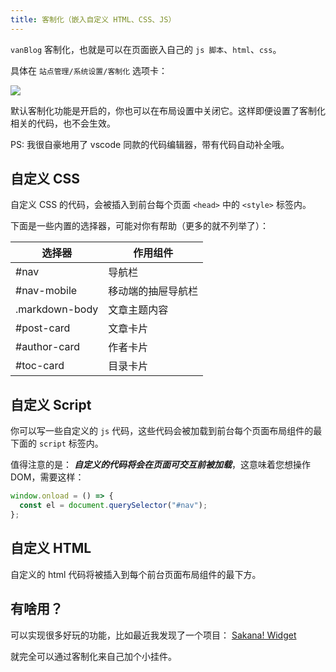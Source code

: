 ```yaml
---
title: 客制化（嵌入自定义 HTML、CSS、JS）
---
```


`vanBlog` 客制化，也就是可以在页面嵌入自己的 `js 脚本`、`html`、`css`。

具体在 `站点管理/系统设置/客制化` 选项卡：

![](https://www.mereith.com/static/img/9489039722c6c97a5232fad790356d9c.clipboard-2022-09-02.png)

默认客制化功能是开启的，你也可以在布局设置中关闭它。这样即便设置了客制化相关的代码，也不会生效。

PS: 我很自豪地用了 vscode 同款的代码编辑器，带有代码自动补全哦。

## 自定义 CSS

自定义 CSS 的代码，会被插入到前台每个页面 `<head>` 中的 `<style>` 标签内。

下面是一些内置的选择器，可能对你有帮助（更多的就不列举了）：

| 选择器         | 作用组件           |
| -------------- | ------------------ |
| #nav           | 导航栏             |
| #nav-mobile    | 移动端的抽屉导航栏 |
| .markdown-body | 文章主题内容       |
| #post-card     | 文章卡片           |
| #author-card   | 作者卡片           |
| #toc-card      | 目录卡片           |

## 自定义 Script

你可以写一些自定义的 `js` 代码，这些代码会被加载到前台每个页面布局组件的最下面的 `script` 标签内。

值得注意的是： **_自定义的代码将会在页面可交互前被加载_**，这意味着您想操作 DOM，需要这样：

```js
window.onload = () => {
  const el = document.querySelector("#nav");
};
```

## 自定义 HTML

自定义的 html 代码将被插入到每个前台页面布局组件的最下方。

## 有啥用？

可以实现很多好玩的功能，比如最近我发现了一个项目： [Sakana! Widget](https://github.com/dsrkafuu/sakana-widget)

就完全可以通过客制化来自己加个小挂件。
